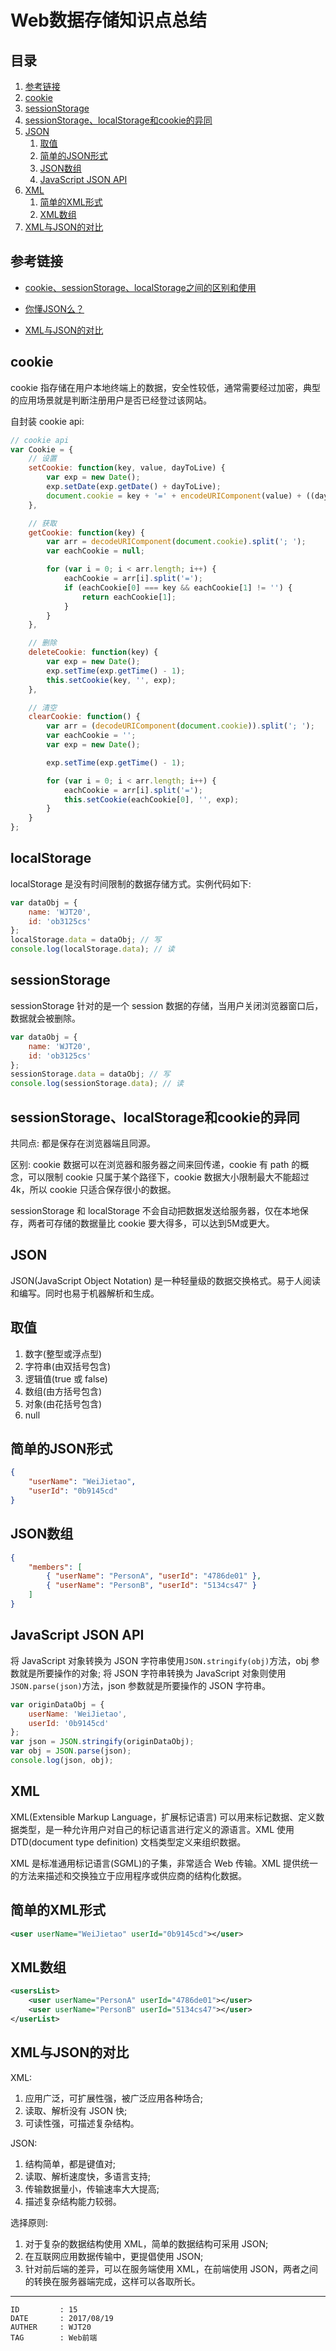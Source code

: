 
# Web数据存储知识点总结 #

## 目录 ##

1. [参考链接](#href1)
2. [cookie](#href2)
3. [sessionStorage](#href3)
4. [sessionStorage、localStorage和cookie的异同](#href4)
5. [JSON](#href5)
	1. [取值](#href5-1)
	2. [简单的JSON形式](#href5-2)
	3. [JSON数组](#href5-3)
	4. [JavaScript JSON API](#href5-4)
6. [XML](#href6)
	1. [简单的XML形式](#href6-5)
	2. [XML数组](#href6-6)
7. [XML与JSON的对比](#href7)

## <a name="href1">参考链接</a> ##

- [cookie、sessionStorage、localStorage之间的区别和使用](http://www.cnblogs.com/caiyezi/p/5619506.html)

- [你懂JSON么？](https://segmentfault.com/a/1190000008201431)

- [XML与JSON的对比](http://www.cnblogs.com/yank/p/4028266.html)

## <a name="href2">cookie</a> ##

cookie 指存储在用户本地终端上的数据，安全性较低，通常需要经过加密，典型的应用场景就是判断注册用户是否已经登过该网站。

自封装 cookie api:

```js
// cookie api
var Cookie = {
	// 设置
	setCookie: function(key, value, dayToLive) {
		var exp = new Date();
		exp.setDate(exp.getDate() + dayToLive);
		document.cookie = key + '=' + encodeURIComponent(value) + ((dayToLive === null) ? '' : '; expires=' +exp.toGMTString());
	},

	// 获取
	getCookie: function(key) {
		var arr = decodeURIComponent(document.cookie).split('; ');
		var eachCookie = null;

		for (var i = 0; i < arr.length; i++) {
			eachCookie = arr[i].split('=');
			if (eachCookie[0] === key && eachCookie[1] != '') {
				return eachCookie[1];
			}
		}
	},

	// 删除
	deleteCookie: function(key) {
		var exp = new Date();
		exp.setTime(exp.getTime() - 1);
		this.setCookie(key, '', exp);
	},

	// 清空
	clearCookie: function() {
		var arr = (decodeURIComponent(document.cookie)).split('; ');
		var eachCookie = '';
		var exp = new Date();

		exp.setTime(exp.getTime() - 1);

		for (var i = 0; i < arr.length; i++) {
			eachCookie = arr[i].split('=');
			this.setCookie(eachCookie[0], '', exp);
		}
	}
};
```

## <a name="href3">localStorage</a> ##

localStorage 是没有时间限制的数据存储方式。实例代码如下:

```js
var dataObj = {
    name: 'WJT20',
    id: 'ob3125cs'
};
localStorage.data = dataObj; // 写
console.log(localStorage.data); // 读
```

## <a name="href4">sessionStorage</a> ##

sessionStorage 针对的是一个 session 数据的存储，当用户关闭浏览器窗口后，数据就会被删除。

```js
var dataObj = {
    name: 'WJT20',
    id: 'ob3125cs'
};
sessionStorage.data = dataObj; // 写
console.log(sessionStorage.data); // 读
```

## <a name="href5">sessionStorage、localStorage和cookie的异同</a> ##

共同点: 都是保存在浏览器端且同源。  

区别: cookie 数据可以在浏览器和服务器之间来回传递，cookie 有 path 的概念，可以限制 cookie 只属于某个路径下，cookie 数据大小限制最大不能超过4k，所以 cookie 只适合保存很小的数据。  

sessionStorage 和 localStorage 不会自动把数据发送给服务器，仅在本地保存，两者可存储的数据量比 cookie 要大得多，可以达到5M或更大。

## <a name="href6">JSON</a> ##

JSON(JavaScript Object Notation) 是一种轻量级的数据交换格式。易于人阅读和编写。同时也易于机器解析和生成。  

## <a name="href7">取值</a> ##

1. 数字(整型或浮点型)
2. 字符串(由双括号包含)
3. 逻辑值(true 或 false)
4. 数组(由方括号包含)
5. 对象(由花括号包含)
6. null

## <a name="href8">简单的JSON形式</a> ##

```json
{
	"userName": "WeiJietao",
	"userId": "0b9145cd"
}
```

## <a name="href9">JSON数组</a> ##

```json
{
	"members": [
		{ "userName": "PersonA", "userId": "4786de01" },
		{ "userName": "PersonB", "userId": "5134cs47" }
	]
}
```

## <a name="href10">JavaScript JSON API</a> ##

将 JavaScript 对象转换为 JSON 字符串使用`JSON.stringify(obj)`方法，obj 参数就是所要操作的对象; 将 JSON 字符串转换为 JavaScript 对象则使用`JSON.parse(json)`方法，json 参数就是所要操作的 JSON 字符串。

```js
var originDataObj = {
	userName: 'WeiJietao',
	userId: '0b9145cd'
};
var json = JSON.stringify(originDataObj);
var obj = JSON.parse(json);
console.log(json, obj);
```

## <a name="href11">XML</a> ##

XML(Extensible Markup Language，扩展标记语言) 可以用来标记数据、定义数据类型，是一种允许用户对自己的标记语言进行定义的源语言。XML 使用 DTD(document type definition) 文档类型定义来组织数据。  

XML 是标准通用标记语言(SGML)的子集，非常适合 Web 传输。XML 提供统一的方法来描述和交换独立于应用程序或供应商的结构化数据。

## <a name="href12">简单的XML形式</a> ##

```xml
<user userName="WeiJietao" userId="0b9145cd"></user>
```

## <a name="href13">XML数组</a> ##

```xml
<usersList>
	<user userName="PersonA" userId="4786de01"></user>
	<user userName="PersonB" userId="5134cs47"></user>
</userList>
```

## <a name="href14">XML与JSON的对比</a> ##

XML:

1. 应用广泛，可扩展性强，被广泛应用各种场合;
2. 读取、解析没有 JSON 快;
3. 可读性强，可描述复杂结构。

JSON:

1. 结构简单，都是键值对;
2. 读取、解析速度快，多语言支持;
3. 传输数据量小，传输速率大大提高;
4. 描述复杂结构能力较弱。

选择原则:

1. 对于复杂的数据结构使用 XML，简单的数据结构可采用 JSON;
2. 在互联网应用数据传输中，更提倡使用 JSON;
3. 针对前后端的差异，可以在服务端使用 XML，在前端使用 JSON，两者之间的转换在服务器端完成，这样可以各取所长。

---

```
ID         : 15
DATE       : 2017/08/19
AUTHER     : WJT20
TAG        : Web前端
```
